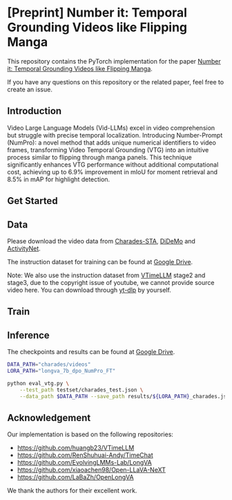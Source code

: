 # [Preprint] Number it: Temporal Grounding Videos like Flipping Manga
This repository contains the PyTorch implementation for the paper [Number it: Temporal Grounding Videos like Flipping Manga](https://arxiv.org/abs/2411.10332).

If you have any questions on this repository or the related paper, feel free to create an issue.

## Introduction
Video Large Language Models (Vid-LLMs) excel in video comprehension but struggle with precise temporal localization. Introducing Number-Prompt (NumPro): a novel method that adds unique numerical identifiers to video frames, transforming Video Temporal Grounding (VTG) into an intuitive process similar to flipping through manga panels. This technique significantly enhances VTG performance without additional computational cost, achieving up to 6.9% improvement in mIoU for moment retrieval and 8.5% in mAP for highlight detection.

## Get Started

## Data
Please download the video data from [Charades-STA](http://vuchallenge.org/charades.html), [DiDeMo](https://github.com/LisaAnne/TemporalLanguageRelease) and [ActivityNet](http://activity-net.org/download.html).

The instruction dataset for training can be found at [Google Drive](https://drive.google.com/drive/folders/13NYRDC87Uc4AqaT5FBHA7QkHV5OMl-v8?usp=sharing).

Note: We also use the instruction dataset from [VTimeLLM](https://github.com/huangb23/VTimeLLM) stage2 and stage3, due to the copyright issue of youtube, we cannot provide source video here. You can download through [yt-dlp](https://github.com/yt-dlp/yt-dlp) by yourself.
## Train

## Inference
The checkpoints and results can be found at [Google Drive](https://drive.google.com/drive/folders/13NYRDC87Uc4AqaT5FBHA7QkHV5OMl-v8?usp=sharing).
```bash
DATA_PATH="charades/videos"
LORA_PATH="longva_7b_dpo_NumPro_FT"

python eval_vtg.py \
    --test_path testset/charades_test.json \
    --data_path $DATA_PATH --save_path results/${LORA_PATH}_charades.json 
```
## Acknowledgement
Our implementation is based on the following repositories:

- https://github.com/huangb23/VTimeLLM
- https://github.com/RenShuhuai-Andy/TimeChat
- https://github.com/EvolvingLMMs-Lab/LongVA
- https://github.com/xiaoachen98/Open-LLaVA-NeXT
- https://github.com/LaBaZh/OpenLongVA

We thank the authors for their excellent work.
